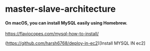 # master-slave-architecture
 

#### On macOS, you can install MySQL easily using Homebrew.


https://flaviocopes.com/mysql-how-to-install/


(https://github.com/harsh6768/deploy-in-ec2)[Install MYSQL IN ec2]
